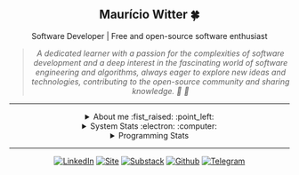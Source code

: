 
  <div align="center">
    <h2> Maurício Witter 🍀 </h2>
    <span> Software Developer | Free and open-source software enthusiast </span>
  </div>

  <div align="center">
    
  </div>
      
  <div align="center">
    <blockquote>
        <i>A dedicated learner with a passion for the complexities of software development and a deep interest in the fascinating world of software engineering and algorithms, always eager to explore new ideas and technologies, contributing to the open-source community and sharing knowledge. 🐧 🦀 </i>
    </blockquote>
  </div>

  <hr />

  <details closed align="center">
  <summary>  About me :fist_raised: :point_left: </summary>

  ---

  Hey there!! I am Maurício, aka [**@rwietter**](https://rwietterc.xyz/) :wave:

  I am a software developer from Brazil, currently living in the city of Constantina. I love functional programming to create beautiful compositions that form declarative code. Additionally, I like contributing to open-source to create tools that help everyone.

  I adopt the "**Learn in Public**" philosophy and with that, everything I learn, I share with the community. I love writing about software engineering and technology on my website [rwietter](https://rwietterc.xyz/) and [substack](https://rwietter.substack.com/) 

  I have experience with DevOps, Web Apps and Back-end APIs. My main knowledge in technologies are **Typescript**, **Node**, **Docker**, **React**, **Svelte**. I am also comfortable using **Vue**, **Golang**, **Elixir** and **Java**.

  My main abilities include designing APIs, command-line interface, applying software testing methodologies, API modeling following software design principles, and refactoring code into nice abstractions.

  Currently I have been studying Distributed Systems, concepts such as consensus, micro-services, pervasive computing, observability and open-telemetry.
      
  </details>

  <details closed>
    <summary align="center"> System Stats :electron: :computer: </summary>
    <hr />
    <div align="right">
      <img width="230" height="230" align="right" title="A Tux icon" src="https://i.imgur.com/sgOrQYi.png"/>
    </div>
    <p><strong>22/10/2023: </strong> undefined</p>
    <p><strong>OS: </strong> Arch Linux
 ● Kernel v6.5.3
</p>
    <p><strong>Shell: </strong> ZSH
</p>
    <p><strong>Uptime: </strong> up 2 days, 13 hours, 31 minutes
</p>
    <p><strong>Used Mem: </strong> 8,8Gi
</p>
    <p><strong>Last commit: </strong> main 60 seconds ago
</p>

  </details>


  <details closed>
    <summary align="center"> Programming Stats </summary>
    <hr />
    <div align="center">
      <img width="34.5%" alt="used programming languages statistics" src="https://github-readme-stats.vercel.app/api/top-langs/?username=rwietter&langs_count=10&layout=compact&exclude_repo=dotfs,blog-posts,dotfiles-bspwm"/>
      <img width="64.5%" alt="GitHub stats" src="https://github-readme-stats.vercel.app/api/wakatime?username=rwietter&layout=compact&langs_count=8"/>
      <img width="100%" height="100%" alt="GitHub stats" src="https://github-readme-streak-stats.herokuapp.com/?user=rwietter&theme=default&hide_border=false"/>
      <img width="100%" height="100%" alt="GitHub stats" src="https://github-readme-stats.vercel.app/api?username=rwietter&show_icons=true&count_private=true&hide_border=true"/>
    </div>

  </details>

  <hr />

  <div align="center">

  [![LinkedIn](https://img.shields.io/badge/linkedin-%230077B5.svg?style=for-the-badge&logo=linkedin&logoColor=white)](https://www.linkedin.com/in/rwietter/)
  [![Site](https://img.shields.io/badge/-Site-000?style=for-the-badge&logo=medium&logoColor=fff)](https://rwietterc.xyz)
  [![Substack](https://img.shields.io/badge/-Substack-fff?style=for-the-badge&logo=substack&logoColor=orange)](https://rwietter.substack.com)
  [![Github](https://img.shields.io/badge/github-%23181717.svg?style=for-the-badge&logo=github&logoColor=white)](https://github.com/rwietter)
  [![Telegram](https://img.shields.io/badge/-Telegram-007ACC?style=for-the-badge&logo=telegram&logoColor=white)](https://telegram.me/rwietter)

  </div>
  